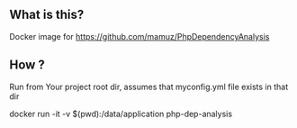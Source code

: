 ## What is this?

Docker image for https://github.com/mamuz/PhpDependencyAnalysis

## How ?

Run from Your project root dir, assumes that myconfig.yml file exists in that dir

docker run -it -v $(pwd):/data/application php-dep-analysis